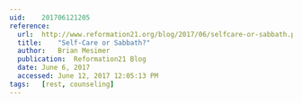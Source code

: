 ```yaml
---
uid:	201706121205
reference:
  url:	http://www.reformation21.org/blog/2017/06/selfcare-or-sabbath.php
  title:	"Self-Care or Sabbath?"
  author:	Brian Mesimer
  publication:	Reformation21 Blog
  date:	June 6, 2017
  accessed:	June 12, 2017 12:05:13 PM
tags:	[rest, counseling]
---
```

